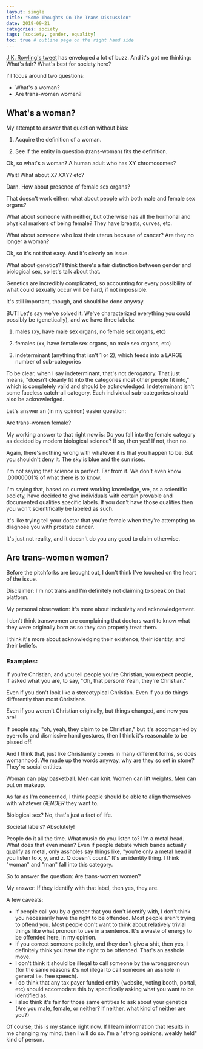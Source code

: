 ```yaml
---
layout: single
title: "Some Thoughts On The Trans Discussion"
date: 2019-09-21
categories: society
tags: [society, gender, equality]
toc: true # outline page on the right hand side
---
```


[J.K. Rowling's tweet](https://twitter.com/jk_rowling/status/1207646162813100033) has enveloped a lot of buzz. And it's got me thinking: What's fair? What's best for society here?

I'll focus around two questions:

- What's a woman?
- Are trans-women women?

## What's a woman?

My attempt to answer that question without bias:

1) Acquire the definition of a woman.

2) See if the entity in question (trans-woman) fits the definition.

Ok, so what's a woman? A human adult who has XY chromosomes?

Wait! What about X? XXY? etc?

Darn. How about presence of female sex organs?

That doesn't work either: what about people with both male and female sex organs?

What about someone with neither, but otherwise has all the hormonal and physical markers of being female? They have breasts, curves, etc.

What about someone who lost their uterus because of cancer? Are they no longer a woman?

Ok, so it's not that easy. And it's clearly an issue. 

What about genetics? I think there's a fair distinction between gender and biological sex, so let's talk about that.

Genetics are incredibly complicated, so accounting for every possibility of what could sexually occur will be hard, if not impossible.

It's still important, though, and should be done anyway.

BUT! Let's say we've solved it. We've characterized everything you could possibly be (genetically), and we have three labels:

1) males (xy, have male sex organs, no female sex organs, etc)

2) females (xx, have female sex organs, no male sex organs, etc)

3) indeterminant (anything that isn't 1 or 2), which feeds into a LARGE number of sub-categories

To be clear, when I say indeterminant, that's not derogatory. That just means, "doesn't cleanly fit into the categories most other people fit into," which is completely valid and should be acknowledged. Indeterminant isn't some faceless catch-all category. Each individual sub-categories should also be acknowledged.

Let's answer an (in my opinion) easier question:

Are trans-women female?

My working answer to that right now is: Do you fall into the female category as decided by modern biological science? If so, then yes! If not, then no.

Again, there's nothing wrong with whatever it is that you happen to be. But you shouldn't deny it. The sky is blue and the sun rises.

I'm not saying that science is perfect. Far from it. We don't even know .00000001% of what there is to know.

I'm saying that, based on current working knowledge, we, as a scientific society, have decided to give individuals with certain provable and documented qualities specific labels. If you don't have those qualities then you won't scientifically be labeled as such.

It's like trying tell your doctor that you're female when they're attempting to diagnose you with prostate cancer.

It's just not reality, and it doesn't do you any good to claim otherwise.

## Are trans-women women?

Before the pitchforks are brought out, I don't think I've touched on the heart of the issue.

Disclaimer: I'm not trans and I'm definitely not claiming to speak on that platform.

My personal observation: it's more about inclusivity and acknowledgement.

I don't think transwomen are complaining that doctors want to know what they were originally born as so they can properly treat them.

I think it's more about acknowledging their existence, their identity, and their beliefs.

### Examples:

If you're Christian, and you tell people you're Christian, you expect people, if asked what you are, to say, "Oh, that person? Yeah, they're Christian."

Even if you don't look like a stereotypical Christian. Even if you do things differently than most Christians.

Even if you weren't Christian originally, but things changed, and now you are!

If people say, "oh, yeah, they claim to be Christian," but it's accompanied by eye-rolls and dismissive hand gestures, then I think it's reasonable to be pissed off.

And I think that, just like Christianity comes in many different forms, so does womanhood. We made up the words anyway, why are they so set in stone? They're social entities.

Woman can play basketball. Men can knit. Women can lift weights. Men can put on makeup.

As far as I'm concerned, I think people should be able to align themselves with whatever *GENDER* they want to.

Biological sex? No, that's just a fact of life.

Societal labels? Absolutely!

People do it all the time. What music do you listen to? I'm a metal head. What does that even mean? Even if people debate which bands actually qualify as metal, only assholes say things like, "you're only a metal head if you listen to x, y, and z. Q doesn't count." It's an identity thing. I think "woman" and "man" fall into this category.

So to answer the question: Are trans-women women?

My answer: If they identify with that label, then yes, they are.

A few caveats:

- If people call you by a gender that you don't identify with, I don't think you necessarily have the right to be offended. Most people aren't trying to offend you. Most people don't want to think about relatively trivial things like what pronoun to use in a sentence. It's a waste of energy to be offended here, in my opinion.
- If you correct someone politely, and they don't give a shit, then yes, I definitely think you have the right to be offended. That's an asshole move.
- I don't think it should be illegal to call someone by the wrong pronoun (for the same reasons it's not illegal to call someone an asshole in general i.e. free speech).
- I do think that any tax payer funded entity (website, voting booth, portal, etc) should accomodate this by specifically asking what you want to be identified as.
- I also think it's fair for those same entities to ask about your genetics (Are you male, female, or neither? If neither, what kind of neither are you?)

Of course, this is my stance right now. If I learn information that results in me changing my mind, then I will do so. I'm a "strong opinions, weakly held" kind of person.
